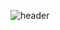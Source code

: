 ![header](https://capsule-render.vercel.app/api?type=venom&color=auto&height=300&section=header&text=Hello,%20I'm%20Yoonseok&fontSize=50&fontColor=4B0082)
